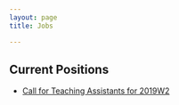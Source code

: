 ```yaml
---
layout: page
title: Jobs

---
```


## Current Positions
- [Call for Teaching Assistants for 2019W2](https://ubc.ca1.qualtrics.com/jfe/form/SV_8phbioPNSErTxCB)

